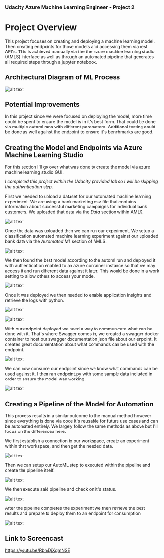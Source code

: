 ### Udacity Azure Machine Learning Engineer - Project 2

# Project Overview
This project focuses on creating and deploying a machine learning model. Then creating endpoints for those models and accessing them via rest API's. This is achieved manually via the the azure machine learning studio (AMLS) interface as well as through an automated pipeline that generates all required steps through a jupyter notebook.

## Architectural Diagram of ML Process
![alt text](https://raw.githubusercontent.com/mattwatson50/udacity_azure_ml_p2/main/screenshots/amls_arch.drawio.png)

## Potential Improvements
In this project since we were focused on deploying the model, more time could be spent to ensure the model is in it's best form. That could be done via multiple automl runs with different parameters. Additional testing could be done as well against the endpoint to ensure it's benchmarks are good.

## Creating the Model and Endpoints via Azure Machine Learning Studio
For this section I'll go over what was done to create the model via azure machine learning studio GUI.

*I completed this project within the Udacity provided lab so I will be skipping the authentication step.*

First we needed to upload a dataset for our automated machine learning experiment. We are using a bank marketing csv file that contains information about successful marketing campaigns for individual bank customers. We uploaded that data via the *Data* section within AMLS.

![alt text](https://raw.githubusercontent.com/mattwatson50/udacity_azure_ml_p2/main/screenshots/bank_marketing_created.png)

Once the data was uploaded then we can run our experiment. We setup a classification automated machine learning experiment against our uploaded bank data via the *Automated ML* section of AMLS.

![alt text](https://raw.githubusercontent.com/mattwatson50/udacity_azure_ml_p2/main/screenshots/completed_automl_run.png)

We then found the best model according to the automl run and deployed it with authentication enabled to an azure container instance so that we may access it and run different data against it later. This would be done in a work setting to allow others to access your model.

![alt text](https://raw.githubusercontent.com/mattwatson50/udacity_azure_ml_p2/main/screenshots/best_model.png)

Once it was deployed we then needed to enable application insights and retrieve the logs with python.

![alt text](https://raw.githubusercontent.com/mattwatson50/udacity_azure_ml_p2/main/screenshots/app_insights_enabled.png)

![alt text](https://raw.githubusercontent.com/mattwatson50/udacity_azure_ml_p2/main/screenshots/logs_running_terminal.png)

With our endpoint deployed we need a way to communicate what can be done with it. That's where Swagger comes in, we created a swagger docker container to host our swagger documentation json file about our enpoint. It creates great documentation about what commands can be used with the endpoint.

![alt text](https://raw.githubusercontent.com/mattwatson50/udacity_azure_ml_p2/main/screenshots/swagger_running.png)

We can now consume our endpoint since we know what commands can be used against it. I then ran endpoint.py with some sample data included in order to ensure the model was working.

![alt text](https://raw.githubusercontent.com/mattwatson50/udacity_azure_ml_p2/main/screenshots/endpoint_success.png)

## Creating a Pipeline of the Model for Automation
This process results in a similar outcome to the manual method however since everything is done via code it's reusable for future use cases and can be automated entirely. We largely follow the same methods as above but I'll focus on the differences here.

We first establish a connection to our workspace, create an experiment within that workspace, and then get the needed data.

![alt text](https://raw.githubusercontent.com/mattwatson50/udacity_azure_ml_p2/main/screenshots/bank_mark_data_automl_python.png)

Then we can setup our AutoML step to executed within the pipeline and create the pipeline itself.

![alt text](https://raw.githubusercontent.com/mattwatson50/udacity_azure_ml_p2/main/screenshots/pipeline_created.png)

We then execute said pipeline and check on it's status.

![alt text](https://raw.githubusercontent.com/mattwatson50/udacity_azure_ml_p2/main/screenshots/run_details_running.png)

After the pipeline completes the experiment we then retrieve the best results and prepare to deploy them to an endpoint for consumption.

![alt text](https://raw.githubusercontent.com/mattwatson50/udacity_azure_ml_p2/main/screenshots/pipeline_endpoint.png)

## Link to Screencast
https://youtu.be/RbmDjXgmNSE
